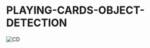 # PLAYING-CARDS-OBJECT-DETECTION

![CD](https://user-images.githubusercontent.com/42671977/86477187-88a3bc80-bd65-11ea-8c3c-703edc9c18ea.png)
